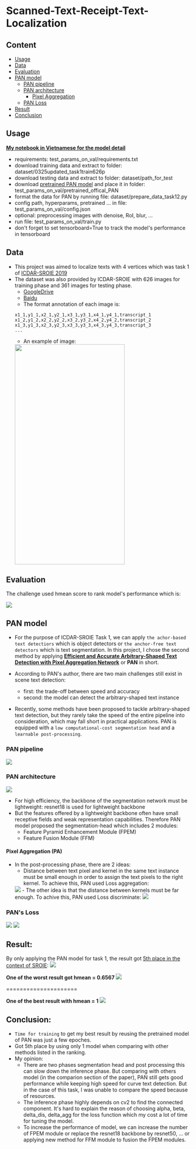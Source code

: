 # Scanned-Text-Receipt-Text-Localization

## Content
- [Usage](https://github.com/xuatpham/Scanned-Text-Receipt_Text-Localization#usage)
- [Data](https://github.com/xuatpham/Scanned-Text-Receipt_Text-Localization#data)
- [Evaluation](https://github.com/xuatpham/Scanned-Text-Receipt_Text-Localization#evaluation)
- [PAN model](https://github.com/xuatpham/Scanned-Text-Receipt_Text-Localization#pan-model)
	- [PAN pipeline](https://github.com/xuatpham/Scanned-Text-Receipt_Text-Localization#pan-pipeline)
	- [PAN architecture](https://github.com/xuatpham/Scanned-Text-Receipt_Text-Localization#pan-architecture)
		- [Pixel Aggregation](https://github.com/xuatpham/Scanned-Text-Receipt_Text-Localization#pixel-aggregation-pa)
	- [PAN Loss](https://github.com/xuatpham/Scanned-Text-Receipt_Text-Localization#pans-loss-function)
- [Result](https://github.com/xuatpham/Scanned-Text-Receipt_Text-Localization#result)
- [Conclusion](https://github.com/xuatpham/Scanned-Text-Receipt_Text-Localization#conclusion)

## Usage

**[My notebook in Vietnamese for the model detail](https://github.com/xuatpham/Scanned-Text-Receipt_Text-Localization/blob/main/MLP305x_Report.ipynb)**

- requirements: test_params_on_val/requirements.txt
- download training data and extract to folder: dataset/0325updated_task1train626p
- download testing data and extract to folder: dataset/path_for_test
- download [pretrained PAN model](https://drive.google.com/drive/folders/1bKPQEEOJ5kgSSRMpnDB8HIRecnD_s4bR) and place it in folder: test_params_on_val/pretrained_offical_PAN
- format the data for PAN by running file: dataset/prepare_data_task12.py
- config path, hyperparams, pretrained ... in file: test_params_on_val/config.json
- optional: preprocessing images with denoise, RoI, blur, ...
- run file: test_params_on_val/train.py
- don't forget to set tensorboard=True to track the model's performance in tensorboard

## Data
- This project was aimed to localize texts with 4 vertices which was task 1 of [ICDAR-SROIE 2019](https://rrc.cvc.uab.es/?ch=13&com=introduction)
- The dataset was also provided by ICDAR-SROIE with 626 images for training phase and 361 images for testing phase.
	- [GoogleDrive](https://drive.google.com/open?id=1ShItNWXyiY1tFDM5W02bceHuJjyeeJl2)
	- [Baidu](https://pan.baidu.com/s/1a57eKCSq8SV8Njz8-jO4Ww#list/path=%2FSROIE2019&parentPath=%2F)
	- The format annotation of each image is:
	```
	x1_1,y1_1,x2_1,y2_1,x3_1,y3_1,x4_1,y4_1,transcript_1
	x1_2,y1_2,x2_2,y2_2,x3_2,y3_2,x4_2,y4_2,transcript_2
	x1_3,y1_3,x2_3,y2_3,x3_3,y3_3,x4_3,y4_3,transcript_3
	...
	```
	- An example of image:
	<img width="300" height="600" src="./assets/6567.jpg">	

## Evaluation
The challenge used hmean score to rank model's performance which is: 

<img src="./assets/hmean_gif.latex.gif">

## PAN model

- For the purpose of ICDAR-SROIE Task 1, we can apply `the achor-based text detectiors` which is object detectors or `the anchor-free text detectors` which is text segmentation. In this project, I chose the second method by applying **[Efficient and Accurate Arbitrary-Shaped Text Detection with Pixel Aggregation Network](https://arxiv.org/abs/1908.05900)** or **PAN** in short.

- According to PAN's author, there are two main challenges still exist in scene text detection:
	- first: the trade-off between speed and accuracy 
	- second: the model can detect the arbitrary-shaped text instance

- Recently, some methods have been proposed to tackle arbitrary-shaped text detection, but they rarely take the speed of the entire pipeline into consideration, which may fall short in practical applications. PAN is equipped with a `low computational-cost segmentation head` and a `learnable post-processing`.
	

### PAN pipeline
<img src="./assets/PAN's_pipeline.png">

### PAN architecture

<img src="./assets/PAN_architecture.png">

- For high efficiency, the backbone of the segmentation network must be lightweight: resnet18 is used for lightweight backbone
- But the features offered by a lightweight backbone often have small receptive fields and weak representation capabilities. Therefore PAN model proposed the segmentation-head which includes 2 modules:
	- Feature Pyramid Enhancement Module (FPEM)
	- Feature Fusion Module (FFM)


#### Pixel Aggregation (PA)

- In the post-processing phase, there are 2 ideas:
	- Distance between text pixel and kernel in the same text instance must be small enough in order to assign the text pixels to the right kernel. To achieve this, PAN used Loss aggregation:
	<img src="./assets/Lagg_gif.latex.gif">
	- The other idea is that the distance between kernels must be far enough. To achive this, PAN used Loss discriminate:
	<img src="./assets/Ldis_gif.latex.gif">		

### PAN's Loss

<img src="./assets/Lall_gif.latex.gif">
<img src="./assets/Lall_explain_gif.latex.gif">


## Result:

By only applying the PAN model for task 1, the result got [5th place in the context of SROIE](https://rrc.cvc.uab.es/?ch=13&com=evaluation&task=1):
<img src="./assets/5th.png">

**One of the worst result got hmean = 0.6567**
<img src="./assets/f1_6567_worst_rslt_.png">

=====================

**One of the best result with hmean = 1**
<img src="./assets/f1_100_best_rslt_.png">

## Conclusion:
- `Time for training` to get my best result by reusing the pretrained model of PAN was just a few epoches.
- Got 5th place by using only 1 model when comparing with other methods listed in the ranking.
- My opinion: 
	- There are two phases segmentation head and post processing this can slow down the inference phase. But comparing with others model (in the comparion section of the paper), PAN still gets good performance while keeping high speed for curve text detection. But in the case of this task, I was unable to compare the speed because of resources.
	- The inference phase highly depends on cv2 to find the connected component. It's hard to explain the reason of choosing alpha, beta, delta_dis, delta_agg for the loss function which my cost a lot of time for tuning the model.
	- To increase the performance of model, we can increase the number of FPEM module or replace the resnet18 backbone by resnet50, ... or applying new method for FFM module to fusion the FPEM modules.